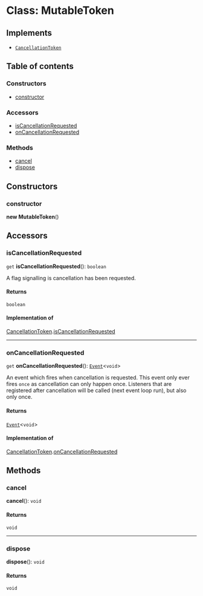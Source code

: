 # Class: MutableToken

## Implements

* [`CancellationToken`](/en/auto-docs/utils/interfaces/CancellationToken-1.md)

## Table of contents

### Constructors

* [constructor](/en/auto-docs/utils/classes/MutableToken.md#constructor)

### Accessors

* [isCancellationRequested](/en/auto-docs/utils/classes/MutableToken.md#iscancellationrequested)
* [onCancellationRequested](/en/auto-docs/utils/classes/MutableToken.md#oncancellationrequested)

### Methods

* [cancel](/en/auto-docs/utils/classes/MutableToken.md#cancel)
* [dispose](/en/auto-docs/utils/classes/MutableToken.md#dispose)

## Constructors

### constructor

**new MutableToken**()

## Accessors

### isCancellationRequested

`get` **isCancellationRequested**(): `boolean`

A flag signalling is cancellation has been requested.

#### Returns

`boolean`

#### Implementation of

[CancellationToken](/en/auto-docs/utils/interfaces/CancellationToken-1.md).[isCancellationRequested](/en/auto-docs/utils/interfaces/CancellationToken-1.md#iscancellationrequested)

***

### onCancellationRequested

`get` **onCancellationRequested**(): [`Event`](/en/auto-docs/utils/interfaces/Event-1.md)<`void`>

An event which fires when cancellation is requested. This event
only ever fires `once` as cancellation can only happen once. Listeners
that are registered after cancellation will be called (next event loop run),
but also only once.

#### Returns

[`Event`](/en/auto-docs/utils/interfaces/Event-1.md)<`void`>

#### Implementation of

[CancellationToken](/en/auto-docs/utils/interfaces/CancellationToken-1.md).[onCancellationRequested](/en/auto-docs/utils/interfaces/CancellationToken-1.md#oncancellationrequested)

## Methods

### cancel

**cancel**(): `void`

#### Returns

`void`

***

### dispose

**dispose**(): `void`

#### Returns

`void`

